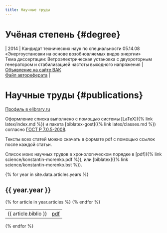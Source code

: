 ```yaml
---
title: Научные труды
---
```


# Учёная степень {#degree}

| 2014 | Кандидат технических наук по специальности 05.14.08 «Энергоустановки на основе возобновляемых видов энергии» <br /> Тема диссертации: Ветроэлектрическая установка с двухроторным генератором и стабилизацией частоты выходного напряжения | [Объявление на сайте ВАК](http://vak.ed.gov.ru/dis-details?xPARAM=165203) <br /> [Файл автореферата](http://vak.ed.gov.ru/az/server/php/filer.php?table=att_case&fld=autoref&key[]=165203) |

# Научные труды {#publications}

[Профиль в elibrary.ru](http://elibrary.ru/author_items.asp?authorid=705280)

Оформление списка выполнено с помощью
системы [LaTeX]({% link latex/index.md %}) и пакета
[biblatex-gost]({% link latex/classes.md %}) согласно
[ГОСТ Р 7.0.5-2008](https://ru.wikisource.org/wiki/ГОСТ_Р_7.0.5-2008).

Тексты всех статей можно скачать в формате pdf с помощью ссылок после
каждой статьи.

Список моих научных трудов в хронологическом порядке в
[pdf]({% link science/konstantin-morenko.pdf %}), или
[biblatex]({% link science/konstantin-morenko.bst %}).


{% for year in site.data.articles.years %}
  <h2>{{ year.year }}</h2>

  <table>
  {% for article in year.articles %}
  <tr><td> {{ article.biblio }} </td><td><a href="{{ article.file }}">pdf</a></td></tr>
  {% endfor %}
  </table>

{% endfor %}
